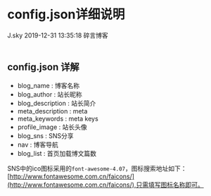 <div class="blog-article">
<h1 class="title">config.json详细说明</h1>
<span class="author">J.sky</span>
<span class="time">2019-12-31 13:35:18</span>
<span class="tag">碎言博客</span>
</div>
</br>

## config.json 详解

* blog_name : 博客名称
* blog_author : 站长昵称
* blog_description : 站长简介
* meta_description : meta
* meta_keywords : meta keys
* profile_image : 站长头像
* blog_sns : SNS分享
* nav : 博客导航
* blog_list : 首页加载博文篇数


SNS中的ico图标采用的`font-awesome-4.07`，图标搜索地址如下：[http://www.fontawesome.com.cn/faicons/](http://www.fontawesome.com.cn/faicons/),只需填写图标名称即可。